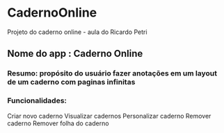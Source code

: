 # CadernoOnline
Projeto do caderno online - aula do Ricardo Petri

## Nome do app : Caderno Online
### Resumo: propósito do usuário fazer anotações em um layout de um caderno com paginas infinitas

### Funcionalidades:
Criar novo caderno
Visualizar cadernos
Personalizar caderno
Remover caderno
Remover folha do caderno
 
